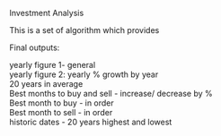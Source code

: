 Investment Analysis 

This is a set of algorithm which provides 

Final outputs:

yearly figure 1- general <br>
yearly figure 2: yearly % growth by year <br>
20 years in average <br>
Best months to buy and sell - increase/ decrease by % <br>
Best month to buy - in order <br>
Best month to sell - in order <br>
historic dates - 20 years highest and lowest
